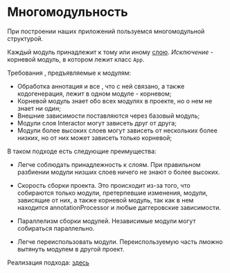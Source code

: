 # Многомодульность

При построении наших приложений пользуемся многомодульной структурой.

Каждый модуль принадлежит к тому или иному [слою](architect.md).
*Исключение* - корневой модуль, в котором лежит класс `App`.

Требования , предъявляемые к модулям:

- Обработка аннотация и все , что с ней связано, а также кодогенерация,
лежит в одном модуле - корневом;
- Корневой модуль знает обо всех модулях в проекте, но о нем не знает ни один;
- Внешние зависимости поставляются через базовый модуль;
- Модули слоя Interactor могут зависеть друг от друга;
- Модули более высоких слоев могут зависеть от нескольких более низких, но от них
может зависеть только корневой;

В таком подходе есть следующие преимущества:

- Легче соблюдать принадлежность к слоям. При правильном разбиении модули низших слоев
ничего не знают о более высоких.

- Скорость сборки проекта. Это происходит из-за того, что собираются только модули,
претерпевшие изменения, модули, зависящие от них, а также корневой модуль, так как
в нем находится annotationProcessor и любые даггеровские зависимости.

- Параллелизм сборки модулей. Независимые модули могут собираться параллельно.

- Легче переиспользовать модули. Переиспользуемую часть лможно вытянуть
модулем в другой проект.


Реализация подхода: [здесь](../../template/README.md)